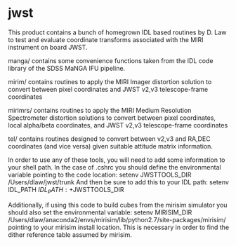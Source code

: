 # jwst

This product contains a bunch of homegrown IDL based routines by D. Law
to test and evaluate coordinate transforms associated with the MIRI
instrument on board JWST.

manga/ contains some convenience functions taken from the IDL code library
of the SDSS MaNGA IFU pipeline.

mirim/ contains routines to apply the MIRI Imager distortion solution to
convert between pixel coordinates and JWST v2,v3 telescope-frame coordinates

mirimrs/ contains routines to apply the MIRI Medium Resolution Spectrometer
distortion solutions to convert between pixel coordinates, local 
alpha/beta coordinates, and JWST v2,v3 telescope-frame coordinates

tel/ contains routines designed to convert between v2,v3 and RA,DEC coordinates
(and vice versa) given suitable attitude matrix information.

In order to use any of these tools, you will need to add some information
to your shell path.  In the case of .cshrc you should define the 
environmental variable pointing to the code location:
setenv JWSTTOOLS_DIR /Users/dlaw/jwst/trunk
And then be sure to add this to your IDL path:
setenv IDL_PATH ${IDL_PATH}:+$JWSTTOOLS_DIR

Additionally, if using this code to build cubes from the mirisim simulator
you should also set the environmental variable:
setenv MIRISIM_DIR /Users/dlaw/anaconda2/envs/mirisim/lib/python2.7/site-packages/mirisim/
pointing to your mirisim install location.  This is necessary in order to find
the dither reference table assumed by mirisim.

